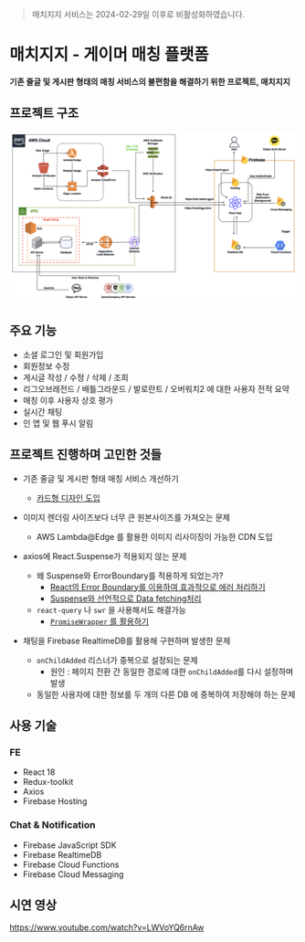 > 매치지지 서비스는 2024-02-29일 이후로 비활성화하였습니다.

# 매치지지 - 게이머 매칭 플랫폼

**기존 줄글 및 게시판 형태의 매칭 서비스의 불편함을 해결하기 위한 프로젝트, 매치지지**

## 프로젝트 구조

![](./matchgg_structure_diagram.png)

## 주요 기능

- 소셜 로그인 및 회원가입
- 회원정보 수정
- 게시글 작성 / 수정 / 삭제 / 조희
- 리그오브레전드 / 배틀그라운드 / 발로란트 / 오버워치2 에 대한 사용자 전적 요약
- 매칭 이후 사용자 상호 평가
- 실시간 채팅
- 인 앱 및 웹 푸시 알림


## 프로젝트 진행하며 고민한 것들

* 기존 줄글 및 게시판 형태 매칭 서비스 개선하기
	* [카드형 디자인 도입](https://zooby.notion.site/MatchGG-6853a40d89cc4dd0aa2208c8a7623225?pvs=74)

* 이미지 렌더링 사이즈보다 너무 큰 원본사이즈를 가져오는 문제
	* AWS Lambda@Edge 를 활용한 이미지 리사이징이 가능한 CDN 도입


* axios에 React.Suspense가 적용되지 않는 문제
	* 왜 Suspense와 ErrorBoundary를 적용하게 되었는가?
		* [React의 Error Boundary를 이용하여 효과적으로 에러 처리하기](https://fe-developers.kakaoent.com/2022/221110-error-boundary/)
		* [Suspense와 선언적으로 Data fetching처리](https://fe-developers.kakaoent.com/2021/211127-211209-suspense/)
  * `react-query` 나 `swr` 을 사용해서도 해결가능
	* [`PromiseWrapper` 를 활용하기](https://zooby.notion.site/Suspense-ErrorBoundary-83e3eb38b6a9430da1376ea2cd0865fa?pvs=74)


* 채팅을 Firebase RealtimeDB를 활용해 구현하며 발생한 문제
  * `onChildAdded` 리스너가 중복으로 설정되는 문제
    * 원인 : 페이지 전환 간 동일한 경로에 대한 `onChildAdded`를 다시 설정하며 발생
  * 동일한 사용자에 대한 정보를 두 개의 다른 DB 에 중복하여 저장해야 하는 문제



## 사용 기술

### FE 
- React 18
- Redux-toolkit
- Axios
- Firebase Hosting

### Chat & Notification
- Firebase JavaScript SDK
- Firebase RealtimeDB
- Firebase Cloud Functions
- Firebase Cloud Messaging

##  시연 영상
https://www.youtube.com/watch?v=LWVoYQ6rnAw
